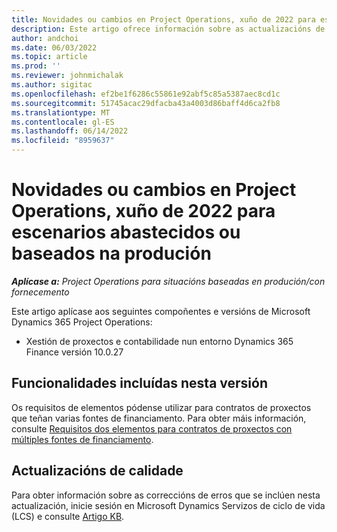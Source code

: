 ```yaml
---
title: Novidades ou cambios en Project Operations, xuño de 2022 para escenarios abastecidos ou baseados na produción
description: Este artigo ofrece información sobre as actualizacións de calidade que están dispoñibles na versión de xuño de 2022 de Project Operations para escenarios abastecidos ou baseados na produción.
author: andchoi
ms.date: 06/03/2022
ms.topic: article
ms.prod: ''
ms.reviewer: johnmichalak
ms.author: sigitac
ms.openlocfilehash: ef2be1f6286c55861e92abf5c85a5387aec8cd1c
ms.sourcegitcommit: 51745acac29dfacba43a4003d86baff4d6ca2fb8
ms.translationtype: MT
ms.contentlocale: gl-ES
ms.lasthandoff: 06/14/2022
ms.locfileid: "8959637"
---
```

# <a name="whats-new-or-changed-in-project-operations-june-2022-for-stockedproduction-based-scenarios"></a>Novidades ou cambios en Project Operations, xuño de 2022 para escenarios abastecidos ou baseados na produción

_**Aplícase a:** Project Operations para situacións baseadas en produción/con fornecemento_

Este artigo aplícase aos seguintes compoñentes e versións de Microsoft Dynamics 365 Project Operations:

- Xestión de proxectos e contabilidade nun entorno Dynamics 365 Finance versión 10.0.27

## <a name="features-included-in-this-release"></a>Funcionalidades incluídas nesta versión

Os requisitos de elementos pódense utilizar para contratos de proxectos que teñan varias fontes de financiamento. Para obter máis información, consulte [Requisitos dos elementos para contratos de proxectos con múltiples fontes de financiamento](/multiple-funding-sources-item-req.md).

## <a name="quality-updates"></a>Actualizacións de calidade

Para obter información sobre as correccións de erros que se inclúen nesta actualización, inicie sesión en Microsoft Dynamics Servizos de ciclo de vida (LCS) e consulte [Artigo KB](https://fix.lcs.dynamics.com/Issue/Details?bugId=673271).
